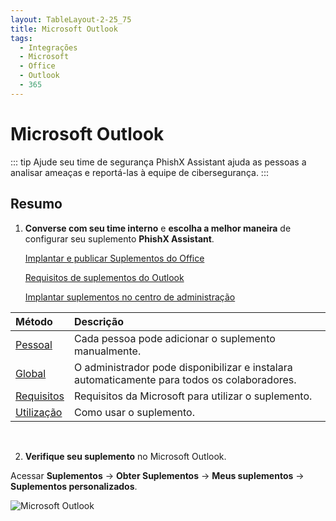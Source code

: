 ```yaml
---
layout: TableLayout-2-25_75
title: Microsoft Outlook
tags:
  - Integrações
  - Microsoft
  - Office
  - Outlook
  - 365
---
```


# Microsoft Outlook

::: tip Ajude seu time de segurança
PhishX Assistant ajuda as pessoas a analisar ameaças e reportá-las à equipe de cibersegurança.
:::

## Resumo

1. **Converse com seu time interno** e **escolha a melhor maneira** de configurar seu suplemento **PhishX Assistant**.

   [Implantar e publicar Suplementos do Office](https://docs.microsoft.com/pt-br/office/dev/add-ins/publish/publish)

   [Requisitos de suplementos do Outlook](https://docs.microsoft.com/pt-br/office/dev/add-ins/outlook/add-in-requirements)

   [Implantar suplementos no centro de administração](https://docs.microsoft.com/pt-br/microsoft-365/admin/manage/manage-deployment-of-add-ins?view=o365-worldwide)

| Método                      | Descrição                                                                                    |
| :-------------------------- | :------------------------------------------------------------------------------------------- |
| [Pessoal](single/)          | Cada pessoa pode adicionar o suplemento manualmente.                                         |
| [Global](global/)           | O administrador pode disponibilizar e instalara automaticamente para todos os colaboradores. |
| [Requisitos](requirements/) | Requisitos da Microsoft para utilizar o suplemento.                                          |
| [Utilização](user/)         | Como usar o suplemento.                                                                      |

<br>

2. **Verifique seu suplemento** no Microsoft Outlook.

Acessar **Suplementos** -> **Obter Suplementos** -> **Meus suplementos** -> **Suplementos personalizados**.

![Microsoft Outlook](https://cdn.phishx.io/phishx-docs/images/assistant_microsoft_01.png)
